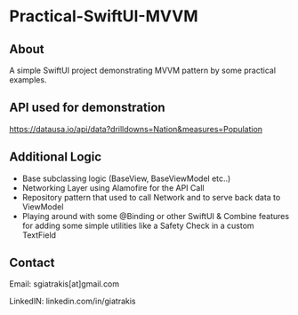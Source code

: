 # Practical-SwiftUI-MVVM

## About

A simple SwiftUI project demonstrating MVVM pattern by some practical examples.

## API used for demonstration

https://datausa.io/api/data?drilldowns=Nation&measures=Population

## Additional Logic

- Base subclassing logic (BaseView, BaseViewModel etc..)
- Networking Layer using Alamofire for the API Call
- Repository pattern that used to call Network and to serve back data to ViewModel
- Playing around with some @Binding or other SwiftUI & Combine features for adding some simple utilities like a Safety Check in a custom TextField

## Contact

Email: sgiatrakis[at]gmail.com

LinkedIN: linkedin.com/in/giatrakis
